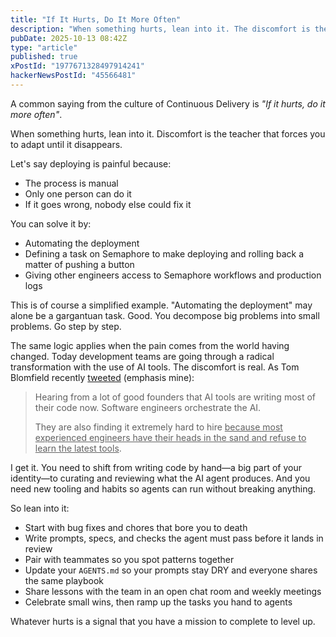 ```yaml
---
title: "If It Hurts, Do It More Often"
description: "When something hurts, lean into it. The discomfort is the teacher that forces you to adapt until it disappears."
pubDate: 2025-10-13 08:42Z
type: "article"
published: true
xPostId: "1977671328497914241"
hackerNewsPostId: "45566481"
---
```


A common saying from the culture of Continuous Delivery is _"If it hurts, do it more often"_.

When something hurts, lean into it. Discomfort is the teacher that forces you to adapt until it disappears.

Let's say deploying is painful because:

- The process is manual
- Only one person can do it
- If it goes wrong, nobody else could fix it

You can solve it by:

- Automating the deployment
- Defining a task on Semaphore to make deploying and rolling back a matter of pushing a button
- Giving other engineers access to Semaphore workflows and production logs

This is of course a simplified example. "Automating the deployment" may alone be a gargantuan task. Good. You decompose big problems into small problems. Go step by step.

The same logic applies when the pain comes from the world having changed.
Today development teams are going through a radical transformation with the use of AI tools.
The discomfort is real. As Tom Blomfield recently [tweeted](https://x.com/t_blom/status/1977436913599762498) (emphasis mine):

> Hearing from a lot of good founders that AI tools are writing most of their code now. Software engineers orchestrate the AI.
>
> They are also finding it extremely hard to hire <ins>because most experienced engineers have their heads in the sand and refuse to learn the latest tools</ins>.

I get it. You need to shift from writing code by hand—a big part of your identity—to curating and reviewing what the AI agent produces. And you need new tooling and habits so agents can run without breaking anything.

So lean into it:

- Start with bug fixes and chores that bore you to death
- Write prompts, specs, and checks the agent must pass before it lands in review
- Pair with teammates so you spot patterns together
- Update your `AGENTS.md` so your prompts stay DRY and everyone shares the same playbook
- Share lessons with the team in an open chat room and weekly meetings
- Celebrate small wins, then ramp up the tasks you hand to agents

Whatever hurts is a signal that you have a mission to complete to level up.
